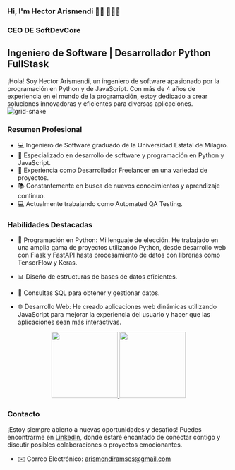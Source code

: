 ### Hi, I'm Hector Arismendi 👋🏼 👨🏼‍💻
### CEO DE SoftDevCore

## Ingeniero de Software | Desarrollador Python FullStask

¡Hola! Soy Hector Arismendi, un ingeniero de software apasionado por la programación en Python y de JavaScript. Con más de 4 años de experiencia en el mundo de la programación, estoy dedicado a crear soluciones innovadoras y eficientes para diversas aplicaciones.
![grid-snake](https://github.com/hramses1/hramses1/assets/79066311/a40bffb7-b416-4b34-a0be-0ec7ac21094e)

### Resumen Profesional

- 💻 Ingeniero de Software graduado de la Universidad Estatal de Milagro.
- 🌟 Especializado en desarrollo de software y programación en Python y JavaScript.
- 🤝 Experiencia como Desarrollador Freelancer en una variedad de proyectos.
- 📚 Constantemente en busca de nuevos conocimientos y aprendizaje continuo.
- 💻 Actualmente trabajando como Automated QA Testing.

### Habilidades Destacadas

- 🐍 Programación en Python: Mi lenguaje de elección. He trabajado en una amplia gama de proyectos utilizando Python, desde desarrollo web con Flask y FastAPI hasta procesamiento de datos con librerías como TensorFlow y Keras.
  
- 📊 Diseño de estructuras de bases de datos eficientes.
  
- 💼 Consultas SQL para obtener y gestionar datos.
  
- 🌐 Desarrollo Web: He creado aplicaciones web dinámicas utilizando JavaScript para mejorar la experiencia del usuario y hacer que las aplicaciones sean más interactivas.

<p align="center">
<a href="https://github.com/hramses1">
  <img height="150em" src="https://github-readme-stats-eight-theta.vercel.app/api?username=hramses1&show_icons=true&theme=tokyonight&include_all_commits=true&count_private=true"/>
  <img height="150em" src="https://github-readme-stats-eight-theta.vercel.app/api/top-langs/?username=hramses1&layout=compact&langs_count=8&theme=tokyonight"/>
</a>
</p>

### Contacto

¡Estoy siempre abierto a nuevas oportunidades y desafíos! Puedes encontrarme en [LinkedIn](https://www.linkedin.com/in/hector-arismendi-469551167/), donde estaré encantado de conectar contigo y discutir posibles colaboraciones o proyectos emocionantes.

- ✉️ Correo Electrónico: arismendiramses@gmail.com
